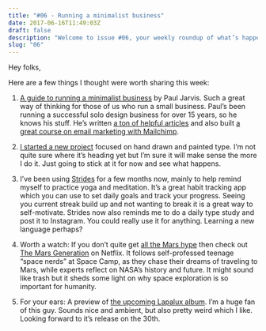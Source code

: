 ```yaml
---
title: "#06 - Running a minimalist business"
date: 2017-06-16T11:49:03Z
draft: false
description: "Welcome to issue #06, your weekly roundup of what’s happening in design, code and typography."
slug: "06"
---
```


Hey folks,

Here are a few things I thought were worth sharing this week:

1. [A guide to running a minimalist business](https://pjrvs.com/a/minbiz/) by Paul Jarvis. Such a great way of thinking for those of us who run a small business. Paul’s been running a successful solo design business for over 15 years, so he knows his stuff. He’s written [a ton of helpful articles](https://pjrvs.com/articles/) and also built [a great course on email marketing with Mailchimp](https://chimpessentials.com/).

2. [I started a new project](https://www.instagram.com/typeservices/) focused on hand drawn and painted type. I’m not quite sure where it’s heading yet but I’m sure it will make sense the more I do it. Just going to stick at it for now and see what happens.

3. I’ve been using [Strides](http://www.stridesapp.com/) for a few months now, mainly to help remind myself to practice yoga and meditation. It’s a great habit tracking app which you can use to set daily goals and track your progress. Seeing you current streak build up and not wanting to break it is a great way to self-motivate. Strides now also reminds me to do a daily type study and post it to Instagram. You could really use it for anything. Learning a new language perhaps?

4. Worth a watch: If you don’t quite get [all the Mars hype](https://www.space.com/37203-spacex-land-mars-rocket-launch-stand.html) then check out [The Mars Generation](https://www.youtube.com/watch?v=q2FEblUV-o4) on Netflix. It follows self-professed teenage “space nerds” at Space Camp, as they chase their dreams of traveling to Mars, while experts reflect on NASA’s history and future. It might sound like trash but it sheds some light on why space exploration is so important for humanity.

5. For your ears: A preview of [the upcoming Lapalux album](https://www.youtube.com/watch?v=fqzRsuiaYuo). I’m a huge fan of this guy. Sounds nice and ambient, but also pretty weird which I like. Looking forward to it’s release on the 30th.
